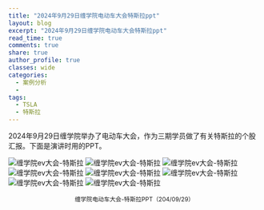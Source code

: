 ```yaml
---
title: "2024年9月29日缠学院电动车大会特斯拉ppt"
layout: blog
excerpt: "2024年9月29日缠学院电动车大会特斯拉ppt"
read_time: true
comments: true
share: true
author_profile: true
classes: wide
categories:
  - 案例分析
  - 
tags:
  - TSLA
  - 特斯拉
---
```


2024年9月29日缠学院举办了电动车大会，作为三期学员做了有关特斯拉的个股汇报。下面是演讲时用的PPT。

![缠学院ev大会-特斯拉](https://image.olim.cc/2024b/2024-09-28-TSLA-ppt1.png)
![缠学院ev大会-特斯拉](https://image.olim.cc/2024b/2024-09-28-TSLA-ppt2.png)
![缠学院ev大会-特斯拉](https://image.olim.cc/2024b/2024-09-28-TSLA-ppt3.png)
![缠学院ev大会-特斯拉](https://image.olim.cc/2024b/2024-09-28-TSLA-ppt4.png)
![缠学院ev大会-特斯拉](https://image.olim.cc/2024b/2024-09-28-TSLA-ppt5.png)
![缠学院ev大会-特斯拉](https://image.olim.cc/2024b/2024-09-28-TSLA-ppt6.png)
![缠学院ev大会-特斯拉](https://image.olim.cc/2024b/2024-09-28-TSLA-ppt7.png)
![缠学院ev大会-特斯拉](https://image.olim.cc/2024b/2024-09-28-TSLA-ppt8.png)
<small><center>缠学院电动车大会-特斯拉PPT（204/09/29）</center></small>　


